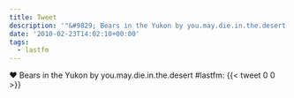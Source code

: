 ```yaml
---
title: Tweet
description: '"&#9829; Bears in the Yukon by you.may.die.in.the.desert #lastfm: "'
date: '2010-02-23T14:02:10+00:00'
tags:
  - lastfm
---
```

&#9829; Bears in the Yukon by you.may.die.in.the.desert #lastfm: 
      {{< tweet 0 0 >}}
    
